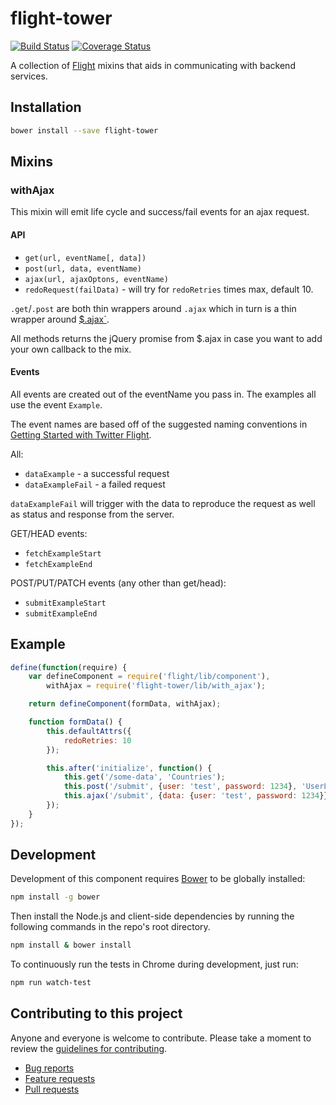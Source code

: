 # flight-tower

[![Build Status](https://secure.travis-ci.org/gaqzi/flight-tower.png)](http://travis-ci.org/gaqzi/flight-tower)
[![Coverage Status](https://coveralls.io/repos/gaqzi/flight-tower/badge.png)](https://coveralls.io/r/gaqzi/flight-tower)

A collection of [Flight](https://github.com/flightjs/flight) mixins
that aids in communicating with backend services. 

## Installation

```bash
bower install --save flight-tower
```

## Mixins

### withAjax

This mixin will emit life cycle and success/fail events for an ajax request.

#### API

* `get(url, eventName[, data])`
* `post(url, data, eventName)`
* `ajax(url, ajaxOptons, eventName)`
* `redoRequest(failData)` - will try for `redoRetries` times max, default 10.

`.get`/`.post` are both thin wrappers around `.ajax` which in turn is
a thin wrapper around [$.ajax`](http://api.jquery.com/jQuery.ajax/).

All methods returns the jQuery promise from $.ajax in case you want to
add your own callback to the mix.

#### Events

All events are created out of the eventName you pass in. The examples
all use the event `Example`.

The event names are based off of the suggested naming conventions in
[Getting Started with Twitter Flight](http://amzn.to/1fUmc7o).

All:
* `dataExample` - a successful request
* `dataExampleFail` - a failed request

`dataExampleFail` will trigger with the data to reproduce the request
as well as status and response from the server.

GET/HEAD events:
* `fetchExampleStart`
* `fetchExampleEnd`

POST/PUT/PATCH events (any other than get/head):
* `submitExampleStart`
* `submitExampleEnd`

## Example

```javascript
define(function(require) {
    var defineComponent = require('flight/lib/component'),
        withAjax = require('flight-tower/lib/with_ajax');

    return defineComponent(formData, withAjax);

    function formData() {
        this.defaultAttrs({
            redoRetries: 10
        });

        this.after('initialize', function() {
            this.get('/some-data', 'Countries');
            this.post('/submit', {user: 'test', password: 1234}, 'UserLogin');
            this.ajax('/submit', {data: {user: 'test', password: 1234}}, 'UserLogin');
        });
    }
});

```
## Development

Development of this component requires [Bower](http://bower.io) to be globally
installed:

```bash
npm install -g bower
```

Then install the Node.js and client-side dependencies by running the following
commands in the repo's root directory.

```bash
npm install & bower install
```

To continuously run the tests in Chrome during development, just run:

```bash
npm run watch-test
```

## Contributing to this project

Anyone and everyone is welcome to contribute. Please take a moment to
review the [guidelines for contributing](CONTRIBUTING.md).

* [Bug reports](CONTRIBUTING.md#bugs)
* [Feature requests](CONTRIBUTING.md#features)
* [Pull requests](CONTRIBUTING.md#pull-requests)
